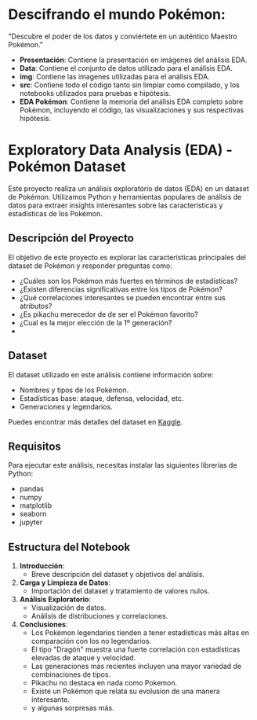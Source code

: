 # Descifrando el mundo Pokémon:
"Descubre el poder de los datos y conviértete en un auténtico Maestro Pokémon." 

- **Presentación**: Contiene la presentación en imágenes del análisis EDA.  
- **Data**: Contiene el conjunto de datos utilizado para el análisis EDA.
- **img**: Contiene las imagenes utilizadas para el análisis EDA. 
- **src**: Contiene todo el código tanto sin limpiar como compilado, y los notebooks utilizados para pruebas e hipótesis.  
- **EDA Pokémon**: Contiene la memoria del análisis EDA completo sobre Pokémon, incluyendo el código, las visualizaciones y sus respectivas hipótesis.  

# Exploratory Data Analysis (EDA) - Pokémon Dataset 

Este proyecto realiza un análisis exploratorio de datos (EDA) en un dataset de Pokémon. Utilizamos Python y herramientas populares de análisis de datos para extraer insights interesantes sobre las características y estadísticas de los Pokémon.


## Descripción del Proyecto

El objetivo de este proyecto es explorar las características principales del dataset de Pokémon y responder preguntas como: 
- ¿Cuáles son los Pokémon más fuertes en términos de estadísticas?
- ¿Existen diferencias significativas entre los tipos de Pokémon?
- ¿Qué correlaciones interesantes se pueden encontrar entre sus atributos?
- ¿Es pikachu merecedor de de ser el Pokémon favorito?
- ¿Cual es la mejor elección de la 1º generación?
- 

## Dataset

El dataset utilizado en este análisis contiene información sobre:
- Nombres y tipos de los Pokémon.
- Estadísticas base: ataque, defensa, velocidad, etc.
- Generaciones y legendarios.

Puedes encontrar más detalles del dataset en [Kaggle](https://www.kaggle.com/abcsds/pokemon).

## Requisitos

Para ejecutar este análisis, necesitas instalar las siguientes librerías de Python:

- pandas
- numpy
- matplotlib
- seaborn
- jupyter

## Estructura del Notebook

1. **Introducción**:
   - Breve descripción del dataset y objetivos del análisis.
2. **Carga y Limpieza de Datos**:
   - Importación del dataset y tratamiento de valores nulos.
3. **Análisis Exploratorio**:
   - Visualización de datos.
   - Análisis de distribuciones y correlaciones.
4. **Conclusiones**:
   - Los Pokémon legendarios tienden a tener estadísticas más altas en comparación con los no legendarios.
   - El tipo "Dragón" muestra una fuerte correlación con estadísticas elevadas de ataque y velocidad.
   - Las generaciones más recientes incluyen una mayor variedad de combinaciones de tipos.
   - Pikachu no destaca en nada como Pokemon.
   - Existe un Pokémon que relata su evolusion de una manera interesante.
   - y algunas sorpresas más. 

